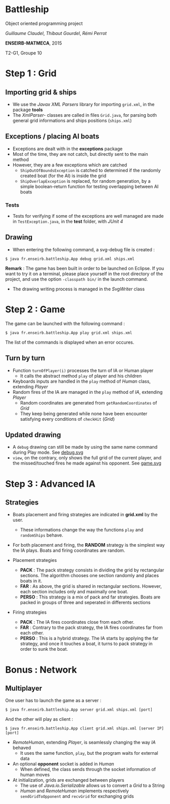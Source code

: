# Battleship

Object oriented programming project

*Guillaume Claudel*, *Thibaut Gourdel*, *Rémi Perrot*

**ENSEIRB-MATMECA**, 2015

T2-G1, Groupe 10

# Step 1 : Grid

## Importing grid & ships

* We use the *Javax XML Parsers* library for importing `grid.xml`, in the package **tools**
* The *XmlParser-* classes are called in files `Grid.java`, for parsing both general grid informations and ships positions (`ships.xml`)

## Exceptions / placing AI boats

* Exceptions are dealt with in the **exceptions** package
* Most of the time, they are not catch, but directly sent to the main method
* However, they are a few exceptions which are catched
	* `ShipOutOfBoundsException` is catched to determined if the randomly created boat (for the AI) is inside the grid
	* `ShipOverlapException` is replaced, for random generation, by a simple boolean-return function for testing overlapping between AI boats

### Tests

* Tests for verifying if some of the exceptions are well managed are made in `TestException.java`, in the **test** folder, with *JUnit 4*

## Drawing

* When entering the following command, a svg-debug file is created :

```
$ java fr.enseirb.battleship.App debug grid.xml ships.xml
```

**Remark** : The game has been built in order to be launched on Eclipse. If you want to try it on a terminal, please place yourself in the root directory of the project, and use the option `-classpath bin/` in the launch command.

* The drawing writing process is managed in the *SvgWriter* class

# Step 2 : Game

The game can be launched with the following command :

```
$ java fr.enseirb.battleship.App play grid.xml ships.xml
```

The list of the commands is displayed when an error occures.

## Turn by turn

* Function `turnOfPlayer(i)` processes the turn of IA or Human player
	* It calls the abstract method `play` of player and his children
* Keyboards inputs are handled in the `play` method of *Human* class, extending *Player*
* Random fires of the IA are managed in the `play` method of *IA*, extending *Player*
	* Random coordinates are generated from `getRandomCoordinates` of *Grid*
	* They keep being generated while none have been encounter satisfying every conditions of `checkHit` (*Grid*)

## Updated drawing

* A `debug` drawing can still be made by using the same name command during Play mode. See [debug.svg](debug.svg)
* `view`, on the contrary, only shows the full grid of the current player, and the missed/touched fires he made against his opponent. See [game.svg](game.svg)

# Step 3 : Advanced IA

## Strategies

* Boats placement and firing strategies are indicated in **grid.xml** by the user.
	* These informations change the way the functions `play` and `randomShips` behave.
* For both placement and firing, the **RANDOM** strategy is the simplest way the IA plays. Boats and firing coordinates are random.

* Placement strategies
	* **PACK** : The pack strategy consists in dividing the grid by rectangular sections. The algorithm chooses one section randomly and places boats in it.
	* **FAR** : As above, the grid is shared in rectangular sections. However, each section includes only and maximally one boat.
	* **PERSO** : This strategy is a mix of pack and far strategies. Boats are packed in groups of three and seperated in differents sections

* Firing strategies
	* **PACK** : The IA fires coordinates close from each other.
	* **FAR** : Contrary to the pack strategy, the IA fires coordinates far from each other.
	* **PERSO** : This is a hybrid strategy. The IA starts by applying the far strategy, and once it touches a boat, it turns to pack strategy in order to sunk the boat.

# Bonus : Network

## Multiplayer

One user has to launch the game as a server :
```
$ java fr.enseirb.battleship.App server grid.xml ships.xml [port]
```
And the other will play as client :
```
$ java fr.enseirb.battleship.App client grid.xml ships.xml [server IP] [port]
```

* *RemoteHuman*, extending *Player*, is seamlessly changing the way *IA* behaved
	* It uses the same function, `play`, but the program waits for external data
* An optional **opponent** socket is added in *Human*
	* When defined, the class sends through the socket information of human moves
* At initialization, grids are exchanged between players
	* The use of *Java.io.Serializable* allows us to convert a *Grid* to a String
	* *Human* and *RemoteHuman* implements respectively `sendGridToOpponent` and `recvGrid` for exchanging grids
